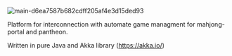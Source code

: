 ![main-d6ea7587b682cdff205af4e3d15ded93](https://github.com/unStatiK/YagiMotel/assets/343531/a01883b4-dbb4-4ec3-9bc4-901413ff6109)

Platform for interconnection with automate game managment for mahjong-portal and pantheon.

Written in pure Java and Akka library (https://akka.io/)

